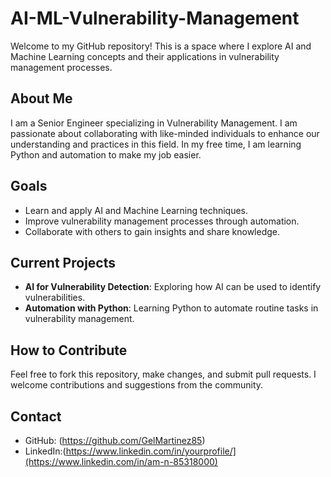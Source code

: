 # AI-ML-Vulnerability-Management

Welcome to my GitHub repository! This is a space where I explore AI and Machine Learning concepts and their applications in vulnerability management processes. 

## About Me
I am a Senior Engineer specializing in Vulnerability Management. I am passionate about collaborating with like-minded individuals to enhance our understanding and practices in this field. In my free time, I am learning Python and automation to make my job easier.

## Goals
- Learn and apply AI and Machine Learning techniques.
- Improve vulnerability management processes through automation.
- Collaborate with others to gain insights and share knowledge.

## Current Projects
- **AI for Vulnerability Detection**: Exploring how AI can be used to identify vulnerabilities.
- **Automation with Python**: Learning Python to automate routine tasks in vulnerability management.

## How to Contribute
Feel free to fork this repository, make changes, and submit pull requests. I welcome contributions and suggestions from the community.

## Contact
- GitHub: (https://github.com/GelMartinez85)
- LinkedIn:(https://www.linkedin.com/in/yourprofile/](https://www.linkedin.com/in/am-n-85318000)
